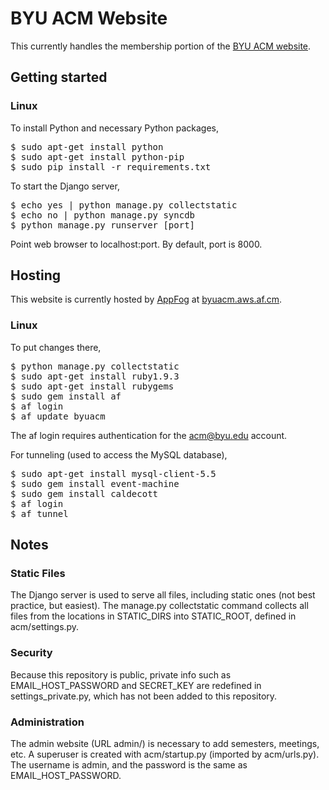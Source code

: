 # BYU ACM Website
This currently handles the membership portion of the [BYU ACM website](http://acm.byu.edu).

## Getting started

### Linux
To install Python and necessary Python packages,
<pre>
$ sudo apt-get install python
$ sudo apt-get install python-pip
$ sudo pip install -r requirements.txt
</pre>

To start the Django server,
<pre>
$ echo yes | python manage.py collectstatic
$ echo no | python manage.py syncdb
$ python manage.py runserver [port]
</pre>
Point web browser to localhost:port. By default, port is 8000.

## Hosting

This website is currently hosted by [AppFog](http://appfog.com) at [byuacm.aws.af.cm](http://byuacm.aws.af.cm).

### Linux
To put changes there,
<pre>
$ python manage.py collectstatic
$ sudo apt-get install ruby1.9.3
$ sudo apt-get install rubygems
$ sudo gem install af
$ af login
$ af update byuacm
</pre>
The af login requires authentication for the acm@byu.edu account.

For tunneling (used to access the MySQL database),
<pre>
$ sudo apt-get install mysql-client-5.5
$ sudo gem install event-machine
$ sudo gem install caldecott
$ af login
$ af tunnel
</pre>

## Notes

### Static Files
The Django server is used to serve all files, including static ones (not best practice, but easiest).
The manage.py collectstatic command collects all files from the locations in STATIC_DIRS into STATIC_ROOT, defined in acm/settings.py.

### Security
Because this repository is public, private info such as EMAIL_HOST_PASSWORD and SECRET_KEY are redefined in settings_private.py, which has not been added to this repository.

### Administration
The admin website (URL admin/) is necessary to add semesters, meetings, etc.
A superuser is created with acm/startup.py (imported by acm/urls.py). The username is admin, and the password is the same as EMAIL_HOST_PASSWORD.